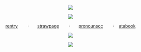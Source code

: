 <p align="center"

  ![](https://64.media.tumblr.com/85c63493bddc24dfbdc0122798ad68c4/59964896a5938d1f-9f/s1280x1920/61bcf746f20d57b35581bc3b3574a2c3d0b825a6.pnj)
  <p align="center"

![](https://komarev.com/ghpvc/?username=your-github-username&color=FF6A98&label=did+you+miss+me?)
<p align="center"

[rentry](https://rentry.co/momongaz)‎ ‎ ‎ ‎ ‎ ‎ ‎ ‎ ·‎ ‎ ‎ ‎ ‎ ‎ ‎ [strawpage](https://medstaffbrainrot.straw.page/)‎ ‎ ‎ ‎ ‎ ‎ ‎ ‎ ·‎ ‎ ‎ ‎ ‎ ‎ ‎ [pronounscc](https://pronouns.cc/@REVERISTCALICO)‎ ‎ ‎ ‎ ‎ ‎ ‎ ‎ ·‎ ‎ ‎ ‎ ‎ ‎ ‎ [atabook](https://eunashyuri.atabook.org/)
 <p align="center"

![](https://cdn.discordapp.com/attachments/1311309353705275424/1403701573879730236/Untitled930_20250809192835.png?ex=68988276&is=689730f6&hm=8870af21bd1b629a69a83059051c239753f18885abc6eac9bc6f054c0b57791a&)
<p align="center"

![](https://64.media.tumblr.com/e656f20d38b8d3acf0945242edbf5bd9/59964896a5938d1f-c8/s1280x1920/d7af4b1c6af7132cc65fa85ab1a983e1afbcb6c0.pnj)
